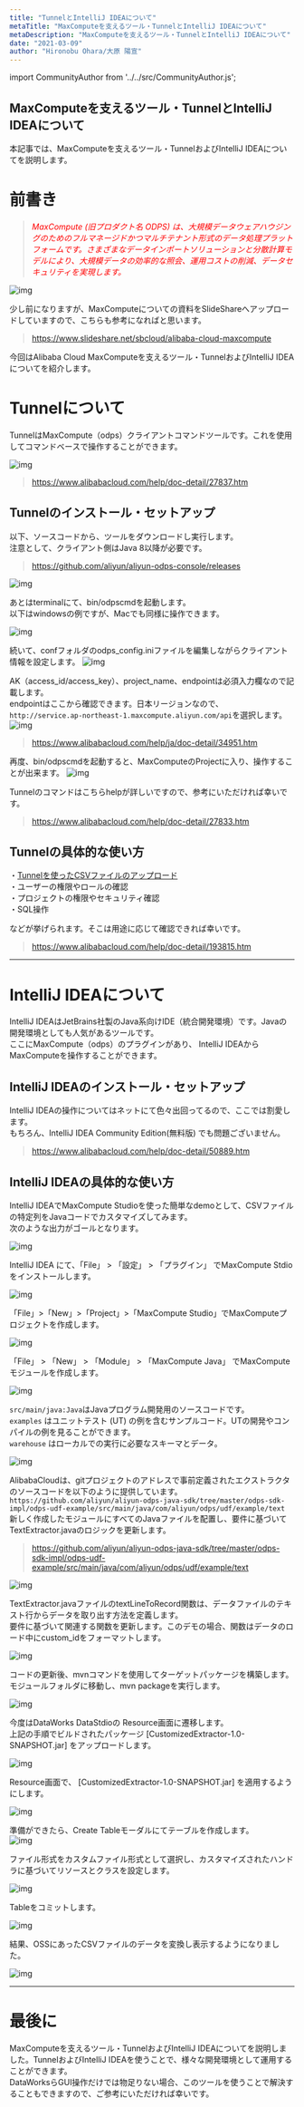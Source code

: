 ```yaml
---
title: "TunnelとIntelliJ IDEAについて"
metaTitle: "MaxComputeを支えるツール・TunnelとIntelliJ IDEAについて"
metaDescription: "MaxComputeを支えるツール・TunnelとIntelliJ IDEAについて"
date: "2021-03-09"
author: "Hironobu Ohara/大原 陽宣"
---
```


import CommunityAuthor from '../../src/CommunityAuthor.js';

## MaxComputeを支えるツール・TunnelとIntelliJ IDEAについて

本記事では、MaxComputeを支えるツール・TunnelおよびIntelliJ IDEAについてを説明します。

# 前書き

> <span style="color: #ff0000"><i>MaxCompute (旧プロダクト名 ODPS) は、大規模データウェアハウジングのためのフルマネージドかつマルチテナント形式のデータ処理プラットフォームです。さまざまなデータインポートソリューションと分散計算モデルにより、大規模データの効率的な照会、運用コストの削減、データセキュリティを実現します。</i></span>

![img](https://raw.githubusercontent.com/sbcloud/help/master/content/usecase-MaxCompute/MaxCompute_images_26006613699521900/20210104133726.png "img")

少し前になりますが、MaxComputeについての資料をSlideShareへアップロードしていますので、こちらも参考になればと思います。 

> https://www.slideshare.net/sbcloud/alibaba-cloud-maxcompute
    

今回はAlibaba Cloud MaxComputeを支えるツール・TunnelおよびIntelliJ IDEAについてを紹介します。     

# Tunnelについて
TunnelはMaxCompute（odps）クライアントコマンドツールです。これを使用してコマンドベースで操作することができます。    

![img](https://raw.githubusercontent.com/sbcloud/help/master/content/usecase-MaxCompute/MaxCompute_images_26006613701983800/20210311144718.png "img")

> https://www.alibabacloud.com/help/doc-detail/27837.htm


## Tunnelのインストール・セットアップ
以下、ソースコードから、ツールをダウンロードし実行します。     
注意として、クライアント側はJava 8以降が必要です。     

> https://github.com/aliyun/aliyun-odps-console/releases

![img](https://raw.githubusercontent.com/sbcloud/help/master/content/usecase-MaxCompute/MaxCompute_images_26006613701983800/20210311144200.png "img")

あとはterminalにて、bin/odpscmdを起動します。    
以下はwindowsの例ですが、Macでも同様に操作できます。    

![img](https://raw.githubusercontent.com/sbcloud/help/master/content/usecase-MaxCompute/MaxCompute_images_26006613701983800/20210311202419.png "img")

続いて、confフォルダのodps_config.iniファイルを編集しながらクライアント情報を設定します。
![img](https://raw.githubusercontent.com/sbcloud/help/master/content/usecase-MaxCompute/MaxCompute_images_26006613701983800/20210311202905.png "img")

AK（access_id/access_key）、project_name、endpointは必須入力欄なので記載します。     
endpointはここから確認できます。日本リージョンなので、`http://service.ap-northeast-1.maxcompute.aliyun.com/api`を選択します。     
![img](https://raw.githubusercontent.com/sbcloud/help/master/content/usecase-MaxCompute/MaxCompute_images_26006613701983800/20210311203845.png "img")

> https://www.alibabacloud.com/help/ja/doc-detail/34951.htm

再度、bin/odpscmdを起動すると、MaxComputeのProjectに入り、操作することが出来ます。
![img](https://raw.githubusercontent.com/sbcloud/help/master/content/usecase-MaxCompute/MaxCompute_images_26006613701983800/20210311204041.png "img")


Tunnelのコマンドはこちらhelpが詳しいですので、参考にいただければ幸いです。    

> https://www.alibabacloud.com/help/doc-detail/27833.htm


## Tunnelの具体的な使い方 
・[Tunnelを使ったCSVファイルのアップロード](https://www.alibabacloud.com/help/doc-detail/147735.htm)       
・ユーザーの権限やロールの確認     
・プロジェクトの権限やセキュリティ確認     
・SQL操作     

などが挙げられます。そこは用途に応じて確認できれば幸いです。    

> https://www.alibabacloud.com/help/doc-detail/193815.htm



---

# IntelliJ IDEAについて
IntelliJ IDEAはJetBrains社製のJava系向けIDE（統合開発環境）です。Javaの開発環境としても人気があるツールです。     
ここにMaxCompute（odps）のプラグインがあり、 IntelliJ IDEAからMaxComputeを操作することができます。      

## IntelliJ IDEAのインストール・セットアップ
 IntelliJ IDEAの操作についてはネットにて色々出回ってるので、ここでは割愛します。      
もちろん、IntelliJ IDEA Community Edition(無料版) でも問題ございません。    


> https://www.alibabacloud.com/help/doc-detail/50889.htm



## IntelliJ IDEAの具体的な使い方

IntelliJ IDEAでMaxCompute Studioを使った簡単なdemoとして、CSVファイルの特定列をJavaコードでカスタマイズしてみます。     
次のような出力がゴールとなります。      

![img](https://raw.githubusercontent.com/sbcloud/help/master/content/usecase-MaxCompute/MaxCompute_images_26006613701983800/20210311210940.png "img")

IntelliJ IDEA にて、「File」 > 「設定」 > 「プラグイン」 でMaxCompute Stdioをインストールします。    

![img](https://raw.githubusercontent.com/sbcloud/help/master/content/usecase-MaxCompute/MaxCompute_images_26006613701983800/20210311205510.png "img")

「File」>「New」>「Project」>「MaxCompute Studio」でMaxComputeプロジェクトを作成します。    

![img](https://raw.githubusercontent.com/sbcloud/help/master/content/usecase-MaxCompute/MaxCompute_images_26006613701983800/20210311205702.png "img")

「File」 > 「New」 > 「Module」 > 「MaxCompute Java」 でMaxComputeモジュールを作成します。    

![img](https://raw.githubusercontent.com/sbcloud/help/master/content/usecase-MaxCompute/MaxCompute_images_26006613701983800/20210311205810.png "img")

`src/main/java:Java`はJavaプログラム開発用のソースコードです。      
`examples`  はユニットテスト (UT) の例を含むサンプルコード。UTの開発やコンパイルの例を見ることができます。    
`warehouse` はローカルでの実行に必要なスキーマとデータ。    

![img](https://raw.githubusercontent.com/sbcloud/help/master/content/usecase-MaxCompute/MaxCompute_images_26006613701983800/20210311205900.png "img")

AlibabaCloudは、gitプロジェクトのアドレスで事前定義されたエクストラクタのソースコードを以下のように提供しています。            
`https://github.com/aliyun/aliyun-odps-java-sdk/tree/master/odps-sdk-impl/odps-udf-example/src/main/java/com/aliyun/odps/udf/example/text`              
新しく作成したモジュールにすべてのJavaファイルを配置し、要件に基づいてTextExtractor.javaのロジックを更新します。          

> https://github.com/aliyun/aliyun-odps-java-sdk/tree/master/odps-sdk-impl/odps-udf-example/src/main/java/com/aliyun/odps/udf/example/text

![img](https://raw.githubusercontent.com/sbcloud/help/master/content/usecase-MaxCompute/MaxCompute_images_26006613701983800/20210311210006.png "img")

TextExtractor.javaファイルのtextLineToRecord関数は、データファイルのテキスト行からデータを取り出す方法を定義します。     
要件に基づいて関連する関数を更新します。このデモの場合、関数はデータのロード中にcustom_idをフォーマットします。     

![img](https://raw.githubusercontent.com/sbcloud/help/master/content/usecase-MaxCompute/MaxCompute_images_26006613701983800/20210311210113.png "img")

コードの更新後、mvnコマンドを使用してターゲットパッケージを構築します。     
モジュールフォルダに移動し、mvn packageを実行します。       

![img](https://raw.githubusercontent.com/sbcloud/help/master/content/usecase-MaxCompute/MaxCompute_images_26006613701983800/20210311210212.png "img")

今度はDataWorks DataStdioの Resource画面に遷移します。    
上記の手順でビルドされたパッケージ [CustomizedExtractor-1.0-SNAPSHOT.jar] をアップロードします。    

![img](https://raw.githubusercontent.com/sbcloud/help/master/content/usecase-MaxCompute/MaxCompute_images_26006613701983800/20210311212500.png "img")

Resource画面で、 [CustomizedExtractor-1.0-SNAPSHOT.jar] を適用するようにします。    

![img](https://raw.githubusercontent.com/sbcloud/help/master/content/usecase-MaxCompute/MaxCompute_images_26006613701983800/20210311212356.png "img")

準備ができたら、Create Tableモーダルにてテーブルを作成します。    
![img](https://raw.githubusercontent.com/sbcloud/help/master/content/usecase-MaxCompute/MaxCompute_images_26006613701983800/20210311210443.png "img")

ファイル形式をカスタムファイル形式として選択し、カスタマイズされたハンドラに基づいてリソースとクラスを設定します。      

![img](https://raw.githubusercontent.com/sbcloud/help/master/content/usecase-MaxCompute/MaxCompute_images_26006613701983800/20210311210609.png "img")

Tableをコミットします。     

![img](https://raw.githubusercontent.com/sbcloud/help/master/content/usecase-MaxCompute/MaxCompute_images_26006613701983800/20210311210654.png "img")

結果、OSSにあったCSVファイルのデータを変換し表示するようになりました。

![img](https://raw.githubusercontent.com/sbcloud/help/master/content/usecase-MaxCompute/MaxCompute_images_26006613701983800/20210311210828.png "img")


---

# 最後に
MaxComputeを支えるツール・TunnelおよびIntelliJ IDEAについてを説明しました。TunnelおよびIntelliJ IDEAを使うことで、様々な開発環境として運用することができます。    
DataWorksらGUI操作だけでは物足りない場合、このツールを使うことで解決することもできますので、ご参考にいただければ幸いです。      


<CommunityAuthor 
    author="Hironobu Ohara"
    self_introduction = "2019年にAlibaba Cloudを担当。Databaseや収集、分散処理、ETL、検索、分析、機械学習基盤の構築、運用等を経て、現在分散系をメインとしたビッグデータとデータベースを得意・専門とするデータエンジニア。 AlibabaCloud MVP。"
    imageUrl="https://avatars.githubusercontent.com/u/47152180?s=400&u=ed7d182ce541f6f0d83c54b7265136a375b24ad2&v=4"
    githubUrl="https://github.com/ohiro18"
/>




